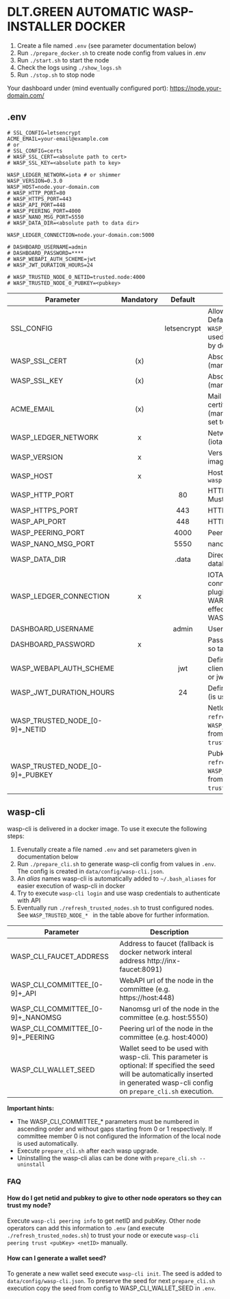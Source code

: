 # DLT.GREEN AUTOMATIC WASP-INSTALLER DOCKER

1. Create a file named `.env` (see parameter documentation below)
2. Run `./prepare_docker.sh` to create node config from values in .env
3. Run `./start.sh` to start the node
4. Check the logs using `./show_logs.sh`
5. Run `./stop.sh` to stop node

Your dashboard under (mind eventually configured port):
https://node.your-domain.com/
## .env

```
# SSL_CONFIG=letsencrypt
ACME_EMAIL=your-email@example.com
# or
# SSL_CONFIG=certs
# WASP_SSL_CERT=<absolute path to cert>
# WASP_SSL_KEY=<absolute path to key>

WASP_LEDGER_NETWORK=iota # or shimmer
WASP_VERSION=0.3.0
WASP_HOST=node.your-domain.com
# WASP_HTTP_PORT=80
# WASP_HTTPS_PORT=443
# WASP_API_PORT=448
# WASP_PEERING_PORT=4000
# WASP_NANO_MSG_PORT=5550
# WASP_DATA_DIR=<absolute path to data dir>

WASP_LEDGER_CONNECTION=node.your-domain.com:5000

# DASHBOARD_USERNAME=admin
# DASHBOARD_PASSWORD=****
# WASP_WEBAPI_AUTH_SCHEME=jwt
# WASP_JWT_DURATION_HOURS=24

# WASP_TRUSTED_NODE_0_NETID=trusted.node:4000
# WASP_TRUSTED_NODE_0_PUBKEY=<pubkey>
```

| Parameter                         | Mandatory |   Default   | Description                                                                                                                                                                             |
| --------------------------------- | :-------: | :---------: | --------------------------------------------------------------------------------------------------------------------------------------------------------------------------------------- |
| SSL_CONFIG                        |           | letsencrypt | Allowed values: `certs`, `letsencrypt`. Default: `letsencrypt`. If set to certs `WASP_SSL_CERT` and `WASP_SSL_KEY` are used otherwise letsencrypt is used by default.                   |
| WASP_SSL_CERT                     |    (x)    |             | Absolute path to SSL certificate (mandatory if `SSL_CONFIG=certs`)                                                                                                                      |
| WASP_SSL_KEY                      |    (x)    |             | Absolute path to SSL private key (mandatory if `SSL_CONFIG=certs`)                                                                                                                      |
| ACME_EMAIL                        |    (x)    |             | Mail address used to fetch SSL certificate from letsencrypt (mandatory if `SSL_CONFIG` not set or is set to `letsencrypt`).                                                             |
| WASP_LEDGER_NETWORK               |     x     |             | Network this wasp note belongs to (iota or shimmer)                                                                                                                                     |
| WASP_VERSION                      |     x     |             | Version of `dltgreen/wasp` docker image to use                                                                                                                                          |
| WASP_HOST                         |     x     |             | Host domain name e.g. `wasp.dlt.green`                                                                                                                                                  |
| WASP_HTTP_PORT                    |           |     80      | HTTP port to access dashboard. Must be 80 if letsencrypt is used.                                                                                                                       |
| WASP_HTTPS_PORT                   |           |     443     | HTTPS port to access dashboard                                                                                                                                                          |
| WASP_API_PORT                     |           |     448     | HTTPS port to access webapi                                                                                                                                                             |
| WASP_PEERING_PORT                 |           |    4000     | Peering port                                                                                                                                                                            |
| WASP_NANO_MSG_PORT                |           |    5550     | nano MSG port                                                                                                                                                                           |
| WASP_DATA_DIR                     |           |    .data    | Directory containing configuration, database etc.                                                                                                                                       |
| WASP_LEDGER_CONNECTION            |     x     |             | IOTA node url (txstream protocol) to connect to (GoShimmer txstream plugin uses port 5000 by default) WARNING: This parameter has no effect if WASP_LEDGER_NETWORK=shimmer              |
| DASHBOARD_USERNAME                |           |    admin    | Username to access dashboard                                                                                                                                                            |
| DASHBOARD_PASSWORD                |     x     |             | Password in clear text (not hashed, so take care!!!)                                                                                                                                    |
| WASP_WEBAPI_AUTH_SCHEME           |           |     jwt     | Defines scheme of authentication of client with the wasp node e.g. basic or jwt                                                                                                         |
| WASP_JWT_DURATION_HOURS           |           |     24      | Defines how log jwt tokens are valid (is used for webapi and dashboard)                                                                                                                 |
| WASP_TRUSTED_NODE_\[0-9\]+_NETID  |           |             | NetId of trusted node (the script `refresh_trusted_nodes.sh` reads all `WASP_TRUSTED_NODE_*` parameters from `.env` and calls `wasp-cli peering trust` to trust the configured nodes.)  |
| WASP_TRUSTED_NODE_\[0-9\]+_PUBKEY |           |             | Pubkey of trusted node (the script `refresh_trusted_nodes.sh` reads all `WASP_TRUSTED_NODE_*` parameters from `.env` and calls `wasp-cli peering trust` to trust the configured nodes.) |

## wasp-cli

wasp-cli is delivered in a docker image. To use it execute the following steps:

1. Evenutally create a file named `.env` and set parameters given in documentation below
2. Run `./prepare_cli.sh` to generate wasp-cli config from values in `.env`. The config is created in `data/config/wasp-cli.json`.
3. An _alias_ names wasp-cli is automatically added to `~/.bash_aliases` for easier execution of wasp-cli in docker
4. Try to execute `wasp-cli login` and use wasp credentials to authenticate with API
5. Eventually run `./refresh_trusted_nodes.sh` to trust configured nodes. See `WASP_TRUSTED_NODE_* ` in the table above for further information.

| Parameter                           | Description                                                                                                                                                                        |
| ----------------------------------- | ---------------------------------------------------------------------------------------------------------------------------------------------------------------------------------- |
| WASP_CLI_FAUCET_ADDRESS             | Address to faucet (fallback is docker network interal address http://inx-faucet:8091)                                                                                              |
| WASP_CLI_COMMITTEE_\[0-9\]+_API     | WebAPI url of the node in the committee (e.g. https://host:448)                                                                                                                    |
| WASP_CLI_COMMITTEE_\[0-9\]+_NANOMSG | Nanomsg url of the node in the committee (e.g. host:5550)                                                                                                                          |
| WASP_CLI_COMMITTEE_\[0-9\]+_PEERING | Peering url of the node in the committee (e.g. host:4000)                                                                                                                          |
| WASP_CLI_WALLET_SEED                | Wallet seed to be used with wasp-cli. This parameter is optional: If specified the seed will be automatically inserted in generated wasp-cli config on `prepare_cli.sh` execution. |

**Important hints:**
- The WASP_CLI_COMMITTEE_* parameters must be numbered in ascending order and without gaps starting from 0 or 1 respectively. If committee member 0 is not configured the information of the local node is used automatically.
- Execute `prepare_cli.sh` after each wasp upgrade.
- Uninstalling the wasp-cli alias can be done with `prepare_cli.sh --uninstall`

### FAQ

#### How do I get netid and pubkey to give to other node operators so they can trust my node?
Execute `wasp-cli peering info` to get netID and pubKey. Other node operators can add this information to `.env` (and execute `./refresh_trusted_nodes.sh`) to trust your node or execute `wasp-cli peering trust <pubKey> <netID>` manually.

#### How can I generate a wallet seed?
To generate a new wallet seed execute `wasp-cli init`. The seed is added to `data/config/wasp-cli.json`. To preserve the seed for next `prepare_cli.sh` execution copy the seed from config to WASP_CLI_WALLET_SEED in `.env`.